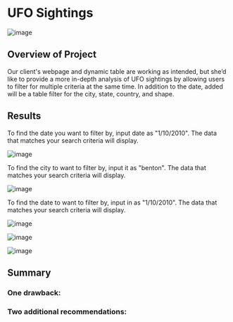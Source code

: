 # UFO Sightings

![image](https://user-images.githubusercontent.com/67409852/144374506-a43f914a-c8bb-4426-816f-9b4340b8db72.png)
## Overview of Project

Our client's webpage and dynamic table are working as intended, but she’d like to provide a more in-depth analysis of UFO sightings by allowing users to filter for multiple criteria at the same time. In addition to the date, added will be a table filter for the city, state, country, and shape.

## Results

To find the date you want to filter by, input date as "1/10/2010". The data that matches your search criteria will display.  

![image](https://user-images.githubusercontent.com/67409852/144375061-6ffc0039-eb6e-41ab-9bbe-cfd3649bc1cc.png)

To find the city to want to filter by, input it as "benton". The data that matches your search criteria will display.  

![image](https://user-images.githubusercontent.com/67409852/144375219-2627703b-67cc-42de-adb4-4b5cb4213e02.png)

To find the date to want to filter by, input in as "1/10/2010". The data that matches your search criteria will display.  

![image](https://user-images.githubusercontent.com/67409852/144375338-1ba28ba2-a16d-485e-842e-d239f48b4d74.png)

![image](https://user-images.githubusercontent.com/67409852/144375510-559b818a-9e44-4212-add1-6658ce187b21.png)

![image](https://user-images.githubusercontent.com/67409852/144375623-b184b452-769e-48fe-9a1f-9ad5503cefb2.png)

## Summary

### One drawback:

### Two additional recommendations:
